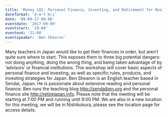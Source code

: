 ```yaml
---
title: 'Money 101: Personal Finance, Investing, and Retirement for Residents of Japan'
dateformat: 'd-m-Y H:i'
date: '09-09-17 00:00'
eventdate: '2017-09-09'
eventstart: '19:00'
eventend: '21:00'
eventspeaker: 'Ben Shearon'
---
```


Many teachers in Japan would like to get their finances in order, but aren’t quite sure where to start. This exposes them to three big potential dangers: not doing anything, doing the wrong thing, and being taken advantage of by ‘advisors’ or financial institutions. This workshop will cover basic aspects of personal finance and investing, as well as specific rules, products, and investing strategies for Japan.
Ben Shearon is an English teacher based in Sendai, Japan. He is passionate about extensive reading and personal finance. Ben runs the teaching blog http://sendaiben.org and the personal finance site http://retirejapan.info.
Please note that the meeting will be starting at 7:00 PM and running until 9:00 PM. We are also in a new location for this meeting, we will be in Nishikokura, please see  the location page for access details.


